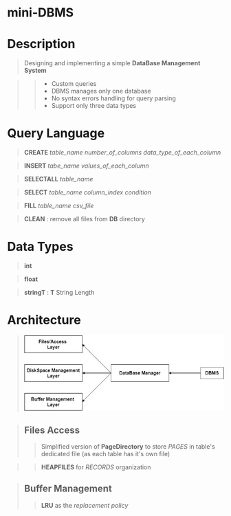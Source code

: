# mini-DBMS

# Description
> Designing and implementing a simple **DataBase Management System**

>> - Custom queries
>> - DBMS manages only one database
>> - No syntax errors handling for query parsing
>> - Support only three data types

# Query Language
> **CREATE** *table_name* *number_of_columns* *data_type_of_each_column*

> **INSERT** *tabe_name* *values_of_each_column*

> **SELECTALL** *table_name*

> **SELECT** *table_name* *column_index* *condition*

> **FILL** *table_name* *csv_file*    

> **CLEAN** : remove all files from **DB** directory

# Data Types
> **int**

> **float**

> **stringT** : **T** String Length

# Architecture
> ![alt text](https://github.com/izemaghilas/mini-DBMS/blob/main/dbms_architecture.jpg?raw=true)

> ## **Files Access**
>> Simplified version of **PageDirectory** to store *PAGES* in table's dedicated file (as each table has it's own file)

>> **HEAPFILES** for *RECORDS* organization 

> ## **Buffer Management**
>> **LRU** as the *replacement policy*  
